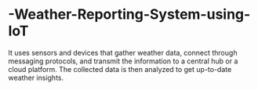 # -Weather-Reporting-System-using-IoT
It uses sensors and devices that gather weather data, connect through messaging protocols, and transmit the information to a central hub or a cloud platform. The collected data is then analyzed to get up-to-date weather insights.

